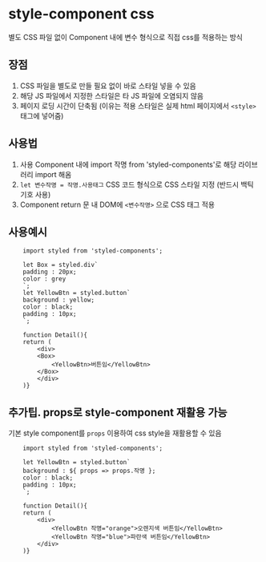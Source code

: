 # style-component css
별도 CSS 파일 없이 Component 내에 변수 형식으로 직접 css를 적용하는 방식

## 장점
1. CSS 파일을 별도로 만들 필요 없이 바로 스타일 넣을 수 있음
2. 해당 JS 파일에서 지정한 스타일은 타 JS 파일에 오염되지 않음
3. 페이지 로딩 시간이 단축됨 (이유는 적용 스타일은 실제 html 페이지에서 `<style>` 태그에 넣어줌)

## 사용법
1. 사용 Component 내에 import 작명 from 'styled-components'로 해당 라이브러리 import 해옴
2. `let 변수작명 = 작명.사용태그` CSS 코드 형식으로 CSS 스타일 지정 (반드시 백틱 기호 사용)
3. Component return 문 내 DOM에 `<변수작명>` 으로 CSS 태그 적용

## 사용예시

        import styled from 'styled-components';

        let Box = styled.div`
        padding : 20px;
        color : grey
        `;
        let YellowBtn = styled.button`
        background : yellow;
        color : black;
        padding : 10px;
        `;

        function Detail(){
        return (
            <div>
            <Box>
                <YellowBtn>버튼임</YellowBtn>
            </Box>
            </div>
        )}

## 추가팁. props로 style-component 재활용 가능
기본 style component를 `props` 이용하여 css style을 재활용할 수 있음

        import styled from 'styled-components';

        let YellowBtn = styled.button`
        background : ${ props => props.작명 };
        color : black;
        padding : 10px;
        `;

        function Detail(){
        return (
            <div>
                <YellowBtn 작명="orange">오렌지색 버튼임</YellowBtn>
                <YellowBtn 작명="blue">파란색 버튼임</YellowBtn>
            </div>
        )}